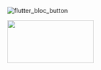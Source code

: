 


![flutter_bloc_button](https://user-images.githubusercontent.com/2502778/196797701-c3b40da7-c9d7-40bc-80b2-48eaf006f22f.gif)

<img src="https://user-images.githubusercontent.com/2502778/196797701-c3b40da7-c9d7-40bc-80b2-48eaf006f22f.gif" width="200" height="100">
